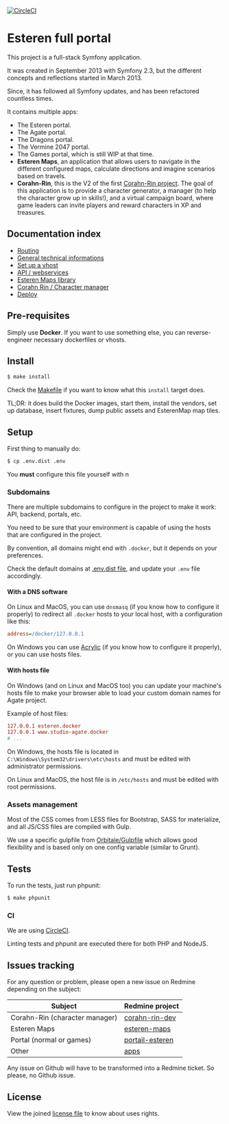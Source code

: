 
[![CircleCI](https://circleci.com/gh/Pierstoval/AgateApps.svg?style=svg&circle-token=9dd9f3351a54a5f47ce078a4ad2ce589dedec8d7)](https://circleci.com/gh/Pierstoval/AgateApps)


Esteren full portal
========================

This project is a full-stack Symfony application.

It was created in September 2013 with Symfony 2.3, but the different concepts and reflections started in March 2013.

Since, it has followed all Symfony updates, and has been refactored countless times.

It contains multiple apps:

* The Esteren portal.
* The Agate portal.
* The Dragons portal.
* The Vermine 2047 portal.
* The Games portal, which is still WIP at that time.
* **Esteren Maps**, an application that allows users to navigate in the different configured maps, calculate directions and
 imagine scenarios based on travels.
* **Corahn-Rin**, this is the V2 of the first [Corahn-Rin project](https://github.com/Esteren/CorahnRinV1). The goal of this
 application is to provide a character generator, a manager (to help the character grow up in skills!), and a virtual
 campaign board, where game leaders can invite players and reward characters in XP and treasures.

## Documentation index

* [Routing](docs/routing.md)
* [General technical informations](docs/technical.md)
* [Set up a vhost](docs/vhosts.md)
* [API / webservices](docs/api.md)
* [Esteren Maps library](docs/maps.md)
* [Corahn Rin / Character manager](docs/character_manager.md)
* [Deploy](docs/deploy.md)

## Pre-requisites

Simply use **Docker**. If you want to use something else, you can reverse-engineer necessary dockerfiles or vhosts.

## Install

```bash
$ make install
```

Check the [Makefile](Makefile) if you want to know what this `install` target does.

TL;DR: it does build the Docker images, start them, install the vendors, set up database, insert fixtures, dump public
assets and EsterenMap map tiles.

## Setup

First thing to manually do:

```bash
$ cp .env.dist .env
```

You **must** configure this file yourself with n

### Subdomains

There are multiple subdomains to configure in the project to make it work: API, backend, portals, etc.

You need to be sure that your environment is capable of using the hosts that are configured in the project.

By convention, all domains might end with `.docker`, but it depends on your preferences.

Check the default domains at [.env.dist file](/.env.dist), and update your `.env` file accordingly.

#### With a DNS software

On Linux and MacOS, you can use `dnsmasq` (if you know how to configure it properly) to redirect all `.docker` hosts
to your local host, with a configuration like this:

```ini
address=/docker/127.0.0.1
```

On Windows you can use [Acrylic](http://mayakron.altervista.org/wikibase/show.php?id=AcrylicHome) (if you know how to
configure it properly), or you can use hosts files.

#### With hosts file

On Windows (and on Linux and MacOS too) you can update your machine's hosts file to make your browser able to load your
custom domain names for Agate project.

Example of host files:

```ini
127.0.0.1 esteren.docker
127.0.0.1 www.studio-agate.docker
# ...
```

On Windows, the hosts file is located in `C:\Windows\System32\drivers\etc\hosts` and must be edited with administrator
permissions.

On Linux and MacOS, the host file is in `/etc/hosts` and must be edited with root permissions.

### Assets management

Most of the CSS comes from LESS files for Bootstrap, SASS for materialize, and all JS/CSS files are compiled
with Gulp.

We use a specific gulpfile from [Orbitale/Gulpfile](https://github.com/Orbitale/Gulpfile) which allows good
flexibility and is based only on one config variable (similar to Grunt).

## Tests

To run the tests, just run phpunit:

```bash
$ make phpunit
```

### CI

We are using [CircleCI](https://circleci.com/gh/Pierstoval/AgateApps).

Linting tests and phpunit are executed there for both PHP and NodeJS.

## Issues tracking

For any question or problem, please open a new issue on Redmine depending on the subject:

| Subject                        | Redmine project
| ------------------------------ | ---------------
| Corahn-Rin (character manager) | [corahn-rin-dev](http://redmine.pierstoval.com/projects/corahn-rin-dev/issues)
| Esteren Maps                   | [esteren-maps](http://redmine.pierstoval.com/projects/esteren-maps/issues)
| Portal (normal or games)       | [portail-esteren](http://redmine.pierstoval.com/projects/portail-esteren/issues)
| Other                          | [apps](http://redmine.pierstoval.com/projects/apps/issues)

Any issue on Github will have to be transformed into a Redmine ticket. So please, no Github issue.

## License

View the joined [license file](LICENSE) to know about uses rights.
